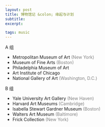 ```yaml
---
layout: post
title: 博物馆记 &colon; 缘起与计划
subtitle: 
excerpt:  

tags: music
---
```


A 组

- Metropolitan Museum of Art <span style="color: grey;">(New York)</span>
- Museum of Fine Arts <span style="color: grey;">(Boston)</span>
- Philadelphia Museum of Art
- Art Institute of Chicago
- National Gallery of Art <span style="color: grey;">(Washington, D.C.)</span>



B 组

- Yale University Art Gallery <span style="color: grey;">(New Haven)</span>
- Harvard Art Museums <span style="color: grey;">(Cambridge)</span>
- Isabella Stewart Gardner Museum <span style="color: grey;">(Boston)</span>
- Walters Art Museum <span style="color: grey;">(Baltimore)</span>
- Frick Collection <span style="color: grey;">(New York)</span>




